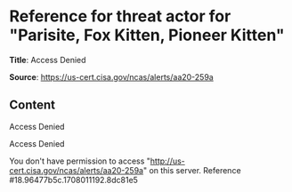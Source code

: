 # Reference for threat actor for "Parisite, Fox Kitten, Pioneer Kitten"

**Title**: Access Denied

**Source**: https://us-cert.cisa.gov/ncas/alerts/aa20-259a

## Content

Access Denied

Access Denied
 
You don't have permission to access "http://us-cert.cisa.gov/ncas/alerts/aa20-259a" on this server.
Reference #18.96477b5c.1708011192.8dc81e5


